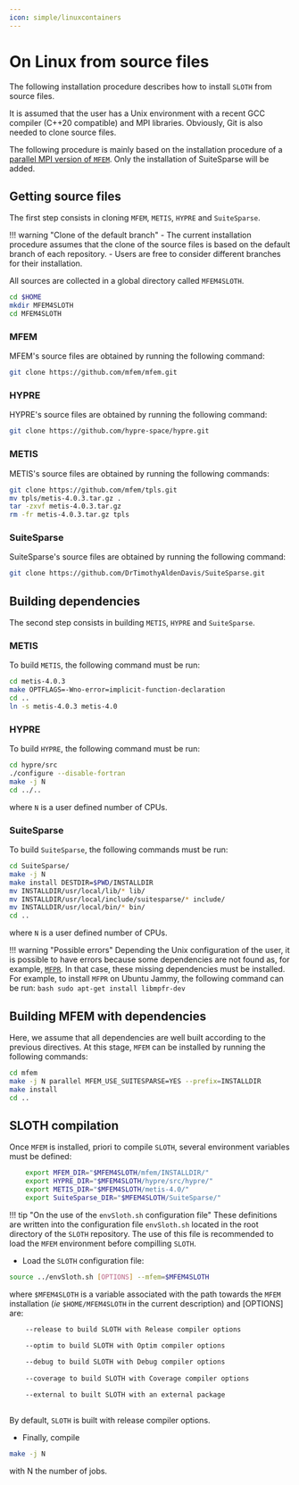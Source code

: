 ```yaml
---
icon: simple/linuxcontainers
---
```


# On Linux from source files

The following installation procedure describes how to install `SLOTH` from source files. 

It is assumed that the user has a Unix environment with a recent GCC compiler (C++20 compatible) and MPI libraries. Obviously, Git is also needed to clone source files.

The following procedure is mainly based on the installation procedure of a [parallel MPI version of `MFEM`](https://mfem.org/building/). 
Only the installation of SuiteSparse will be added.


## __Getting source files__

The first step consists in cloning `MFEM`, `METIS`, `HYPRE` and `SuiteSparse`.

!!! warning "Clone of the default branch"
    - The current installation procedure assumes that the clone of the source files is based on the default branch of each repository.
    - Users are free to consider different branches for their installation.

All sources are collected in a global directory called `MFEM4SLOTH`. 

```bash
cd $HOME
mkdir MFEM4SLOTH
cd MFEM4SLOTH
```

### MFEM
MFEM's source files are obtained by running the following command:

```bash
git clone https://github.com/mfem/mfem.git
```

### HYPRE
HYPRE's source files are obtained by running the following command:

```bash
git clone https://github.com/hypre-space/hypre.git
```

### METIS
METIS's source files are obtained by running the following commands:

```bash
git clone https://github.com/mfem/tpls.git
mv tpls/metis-4.0.3.tar.gz .
tar -zxvf metis-4.0.3.tar.gz
rm -fr metis-4.0.3.tar.gz tpls
```

### SuiteSparse
SuiteSparse's source files are obtained by running the following command:

```bash
git clone https://github.com/DrTimothyAldenDavis/SuiteSparse.git
```

## __Building dependencies__
The second step consists in building `METIS`, `HYPRE` and `SuiteSparse`.

### METIS
To build `METIS`, the following command must be run:

```bash
cd metis-4.0.3
make OPTFLAGS=-Wno-error=implicit-function-declaration
cd ..
ln -s metis-4.0.3 metis-4.0
```
### HYPRE 

To build `HYPRE`, the following command must be run:

```bash
cd hypre/src
./configure --disable-fortran
make -j N
cd ../..
```
where `N` is a user defined number of CPUs.


### SuiteSparse
To build `SuiteSparse`, the following commands must be run:

```bash 
cd SuiteSparse/
make -j N
make install DESTDIR=$PWD/INSTALLDIR
mv INSTALLDIR/usr/local/lib/* lib/
mv INSTALLDIR/usr/local/include/suitesparse/* include/
mv INSTALLDIR/usr/local/bin/* bin/
cd ..
```
where `N` is a user defined number of CPUs.

!!! warning "Possible errors"
    Depending the Unix configuration of the user, it is possible to have errors because some dependencies are not found as, for example, [`MFPR`](https://www.mpfr.org/mpfr-current/mpfr.html). In that case, these missing dependencies must be installed. 
    For example, to install `MFPR` on Ubuntu Jammy, the following command can be run:
    ```bash
    sudo apt-get install libmpfr-dev
    ```

## __Building MFEM with dependencies__
Here, we assume that all dependencies are well built according to the previous directives. 
At this stage, `MFEM` can be installed by running the following commands:

```bash
cd mfem
make -j N parallel MFEM_USE_SUITESPARSE=YES --prefix=INSTALLDIR
make install
cd ..
``` 

## __SLOTH compilation__
Once `MFEM` is installed, priori to compile `SLOTH`, several environment variables must be defined:

```bash
    export MFEM_DIR="$MFEM4SLOTH/mfem/INSTALLDIR/"
    export HYPRE_DIR="$MFEM4SLOTH/hypre/src/hypre/"
    export METIS_DIR="$MFEM4SLOTH/metis-4.0/"
    export SuiteSparse_DIR="$MFEM4SLOTH/SuiteSparse/"
```

!!! tip "On the use of the  `envSloth.sh` configuration file"
    These definitions are written into the configuration file `envSloth.sh` located in the root directory of the `SLOTH` repository. 
    The use of this file is recommended to load the `MFEM` environment before compilling `SLOTH`.

- Load the `SLOTH` configuration file:
```bash
source ../envSloth.sh [OPTIONS] --mfem=$MFEM4SLOTH
```
where `$MFEM4SLOTH` is a variable associated with the path towards the `MFEM` installation (_ie_ `$HOME/MFEM4SLOTH` in the current description) and [OPTIONS] are:
```bash
    --release to build SLOTH with Release compiler options 

    --optim to build SLOTH with Optim compiler options 
        
    --debug to build SLOTH with Debug compiler options 
        
    --coverage to build SLOTH with Coverage compiler options 

    --external to built SLOTH with an external package
        
```

By default, `SLOTH` is built with release compiler options.


- Finally, compile 
```bash
make -j N 
```
with N the number of jobs.


